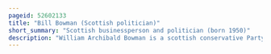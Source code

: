 ```yaml
---
pageid: 52602133
title: "Bill Bowman (Scottish politician)"
short_summary: "Scottish businessperson and politician (born 1950)"
description: "William Archibald Bowman is a scottish conservative Party Politician who served as a Member of the scottish Parliament for the Region of north east Scotland from december 2016 until his Resignation at the Election in 2021."
---
```

